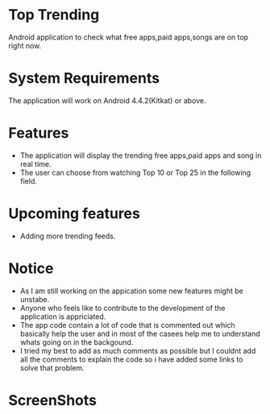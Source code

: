 # Top Trending
Android application to check what free apps,paid apps,songs are on top right now.

# System Requirements
The application will work on Android 4.4.2(Kitkat) or above.

# Features
- The application will display the trending free apps,paid apps and song in real time.
- The user can choose from watching Top 10 or Top 25 in the following field.

# Upcoming features
- Adding more trending feeds.

# Notice
- As I am still working on the appication some new features might be unstabe.
- Anyone who feels like to contribute to the development of the application is appriciated.
- The app code contain a lot of code that is commented out which basically help the user and in most of the casees help me to 
understand whats going on in the backgound.
- I tried my best to add as much comments as possible but I couldnt add all the comments to explain the code so i have added some 
links to solve that problem. 

# ScreenShots 
